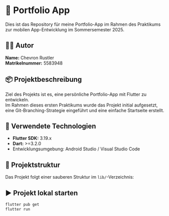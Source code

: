 # 📱 Portfolio App

Dies ist das Repository für meine Portfolio-App im Rahmen des Praktikums zur mobilen App-Entwicklung im Sommersemester 2025.

## 🧑‍🎓 Autor

**Name:** Chevron Rustler  
**Matrikelnummer:** 5583948

## 📦 Projektbeschreibung

Ziel des Projekts ist es, eine persönliche Portfolio-App mit Flutter zu entwickeln.  
Im Rahmen dieses ersten Praktikums wurde das Projekt initial aufgesetzt, eine Git-Branching-Strategie eingeführt und eine einfache Startseite erstellt.

## 🚀 Verwendete Technologien

- **Flutter SDK:** 3.19.x  
- **Dart:** >=3.2.0  
- Entwicklungsumgebung: Android Studio / Visual Studio Code

## 📁 Projektstruktur

Das Projekt folgt einer sauberen Struktur im `lib/`-Verzeichnis:

## ▶️ Projekt lokal starten

```bash
flutter pub get
flutter run

